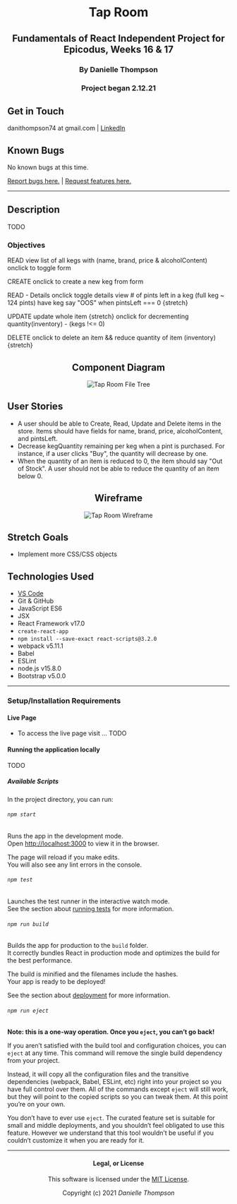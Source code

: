 <div align="center">

# Tap Room

## Fundamentals of React Independent Project for Epicodus, Weeks 16 & 17

### By Danielle Thompson

### Project began 2.12.21

</div>

## Get in Touch

danithompson74 at gmail.com | [LinkedIn](https://www.linkedin.com/in/danielle-thompson74/)

## Known Bugs

No known bugs at this time.

[Report bugs here.](https://github.com/dani-t-codes/tap-room/issues) | [Request features here.](https://github.com/dani-t-codes/tap-room/issues)

___

## Description

TODO

### Objectives

READ
view list of all kegs with (name, brand, price & alcoholContent)
onclick to toggle form

CREATE
onclick to create a new keg from form

READ - Details
onclick toggle details
view # of pints left in a keg (full keg ~ 124 pints)
have keg say "OOS" when pintsLeft === 0 {stretch}

UPDATE
update whole item {stretch}
onclick for decrementing quantity(inventory) - (kegs !<= 0)

DELETE
onclick to delete an item && reduce quantity of item (inventory) {stretch}

<div align="center">

## Component Diagram

![Tap Room File Tree](https://i.postimg.cc/BnXjV00P/Tap-Room-File-Tree.png)

</div>

## User Stories

- A user should be able to Create, Read, Update and Delete items in the store. Items should have fields for name, brand, price, alcoholContent, and pintsLeft.
- Decrease kegQuantity remaining per keg when a pint is purchased. For instance, if a user clicks "Buy", the quantity will decrease by one.
- When the quantity of an item is reduced to 0, the item should say "Out of Stock". A user should not be able to reduce the quantity of an item below 0.

<div align="center">

## Wireframe

![Tap Room Wireframe](https://i.postimg.cc/V6Jn98HR/Tap-Room-Wire-Frame.png)

</div>

## Stretch Goals

- Implement more CSS/CSS objects

## Technologies Used

- [VS Code](https://code.visualstudio.com/download)
- Git & GitHub
- JavaScript ES6
- JSX
- React Framework v17.0
- `create-react-app`
- `npm install --save-exact react-scripts@3.2.0`
- webpack v5.11.1
- Babel
- ESLint
- node.js v15.8.0
- Bootstrap v5.0.0

___

### Setup/Installation Requirements

#### Live Page

- To access the live page visit ... TODO

#### Running the application locally

TODO

##### Available Scripts

In the project directory, you can run:

###### `npm start`

Runs the app in the development mode.\
Open [http://localhost:3000](http://localhost:3000) to view it in the browser.

The page will reload if you make edits.\
You will also see any lint errors in the console.

###### `npm test`

Launches the test runner in the interactive watch mode.\
See the section about [running tests](https://facebook.github.io/create-react-app/docs/running-tests) for more information.

###### `npm run build`

Builds the app for production to the `build` folder.\
It correctly bundles React in production mode and optimizes the build for the best performance.

The build is minified and the filenames include the hashes.\
Your app is ready to be deployed!

See the section about [deployment](https://facebook.github.io/create-react-app/docs/deployment) for more information.

###### `npm run eject`

**Note: this is a one-way operation. Once you `eject`, you can’t go back!**

If you aren’t satisfied with the build tool and configuration choices, you can `eject` at any time. This command will remove the single build dependency from your project.

Instead, it will copy all the configuration files and the transitive dependencies (webpack, Babel, ESLint, etc) right into your project so you have full control over them. All of the commands except `eject` will still work, but they will point to the copied scripts so you can tweak them. At this point you’re on your own.

You don’t have to ever use `eject`. The curated feature set is suitable for small and middle deployments, and you shouldn’t feel obligated to use this feature. However we understand that this tool wouldn’t be useful if you couldn’t customize it when you are ready for it.

___

<div align="center">

#### Legal, or License

This software is licensed under the [MIT License](https://choosealicense.com/licenses/mit/).

Copyright (c) 2021 *_Danielle Thompson_*

</div>

